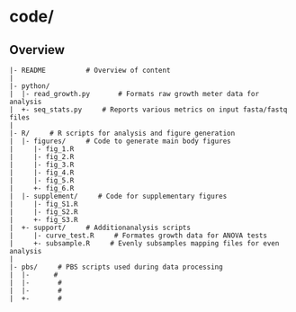 code/
=======

Overview
--------
    |- README          # Overview of content
    |
    |- python/
    |  |- read_growth.py       # Formats raw growth meter data for analysis
    |  +- seq_stats.py     # Reports various metrics on input fasta/fastq files
    |
    |- R/     # R scripts for analysis and figure generation
    |  |- figures/     # Code to generate main body figures
    |     |- fig_1.R
    |     |- fig_2.R
    |     |- fig_3.R
    |     |- fig_4.R
    |     |- fig_5.R
    |     +- fig_6.R
    |  |- supplement/     # Code for supplementary figures
    |     |- fig_S1.R
    |     |- fig_S2.R
    |     +- fig_S3.R
    |  +- support/     # Additionanalysis scripts
    |     |- curve_test.R     # Formates growth data for ANOVA tests
    |     +- subsample.R     # Evenly subsamples mapping files for even analysis
    |
    |- pbs/     # PBS scripts used during data processing
    |  |-      # 
    |  |-       # 
    |  |-       # 
    |  +-       # 

